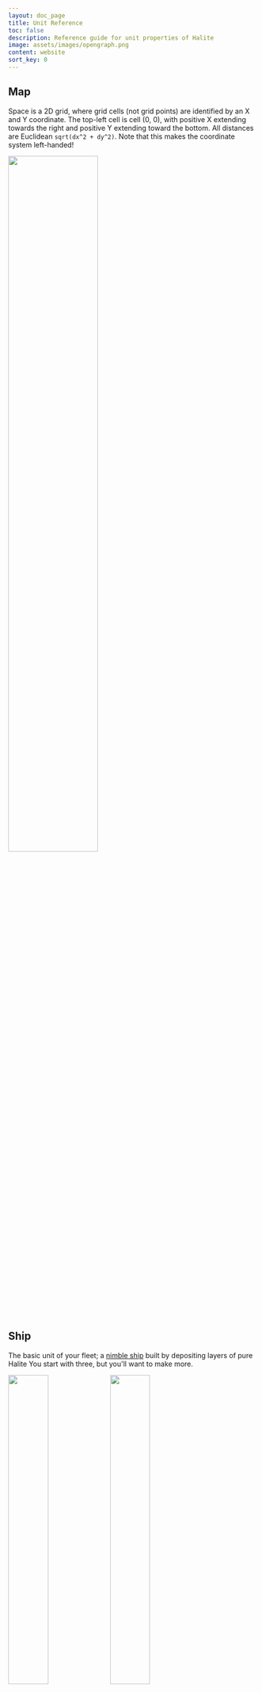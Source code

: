 ```yaml
---
layout: doc_page
title: Unit Reference
toc: false
description: Reference guide for unit properties of Halite
image: assets/images/opengraph.png
content: website
sort_key: 0
---
```


## Map

Space is a 2D grid, where grid cells (not grid points) are identified by an X and Y coordinate. The top-left cell is cell (0, 0), with positive X extending towards the right and positive Y extending toward the bottom. All distances are Euclidean `sqrt(dx^2 + dy^2)`. Note that this makes the coordinate system left-handed!

<div class="static-container text-center">
    <img style="width: 60%;height: auto;" src="/assets/images//tutorial-images/map.png">
</div>

## Ship

The basic unit of your fleet; a [nimble ship](the-halite-codex) built by depositing layers of pure Halite You start with three, but you'll want to make more.

<div class="static-container text-center">
    <img style="width: 40%;height: auto;" src="https://storage.cloud.google.com/halite-content/ship-movement.gif">
    <img style="width: 40%;height: auto;" src="https://storage.cloud.google.com/halite-content/ship-combat.gif">
</div>

### Properties

 <table class="table table-leader" style="color:white;">
    <thead>
        <tr>
            <th>Property</th>
            <th>Description</th>
            <th>Default</th>
            <th>Max</th>
        </tr>
    </thead>
    <tbody>
        <tr>
            <td>Health</td>
            <td>Don't let this hit 0.</td>
            <td>255</td>
            <td>255</td>
        </tr>
        <tr>
            <td>Velocity</td>
            <td>How fast you're going.</td>
            <td>0</td>
            <td>
                7 units/turn
            </td>
        </tr>
        <tr>
            <td>Attack Damage</td>
            <td>Reduce enemy ships' health.</td>
            <td>64</td>
            <td>64</td>
        </tr>
        <tr>
            <td>Attack Range</td>
            <td>How far away you can attack something.</td>
            <td>5 units</td>
            <td>5 units</td>
        </tr>
    </tbody>
</table>

### Commands
<table class="table table-leader" style="color:white;">
    <thead>
        <tr>
            <th>Command</th>
            <th>Turns</th>
            <th>Description</th>
        </tr>
    </thead>
    <tbody>
    <tr>
        <td>Thrust</td>
        <td>1</td>
        <td>
            <dl>
                <dt>Angle</dt>
                <dd>
                    The direction you want to accelerate in. Note that positive angles go clockwise! <br><br>
                </dd>
                <dt>Magnitude</dt>
                <dd>
                    How much you want to accelerate. 0-7 units/turn.
                </dd>
            </dl>
        </td>
    </tr>
    <tr>
        <td>Dock</td>
        <td>5</td>
        <td>
           Dock a ship to a planet, so that we may use its resources. Ships cannot attack and is vulnerable during dock
        </td>
    </tr>
    <tr>
        <td>Undock</td>
        <td>5</td>
        <td>Undock a ship from a planet, so that you may use it again. Ships cannot attack and is vulnerable during dock
        </td>
    </tr>
    </tbody>
</table>

## Planet

The basic unit that generates Halite ships, you can conquer planets, fight other plays for control of planets and dock to generate more ships from the Halite. Resources are essentially infinite for all planets, the larger the planet the more ships that can dock to it and corresponding generate more ships per turn.

<div class="static-container text-center">
    <img style="width: 50%;height: auto;" src="https://storage.cloud.google.com/halite-content/planet-production.gif">
</div>

### Properties

<table class="table table-leader" style="color:white;">
    <thead>
        <tr>
            <th>Property</th>
            <th>Description</th>
            <th>Default</th>
            <th>Max</th>
        </tr>
    </thead>
    <tbody>
        <tr>
            <td>Health</td>
            <td>Varies from planet to planet, function of radius</td>
            <td>Random</td>
            <td>Random</td>
        </tr>
        <tr>
            <td>Radius</td>
            <td>Varies from planet to planet</td>
            <td>Random</td>
            <td>Random</td>
        </tr>
        <tr>
            <td>Dock Radius</td>
            <td>The distance from the planet edge a ship can dock</td>
            <td>4 units</td>
            <td>4 units</td>
        </tr>
        <tr>
            <td>Explosion Radius</td>
            <td>On planet destruction, ships are destroyed if they are within this radius</td>
            <td>10 units</td>
            <td>10 units</td>
        </tr>
         <tr>
            <td>Docking Spots</td>
            <td>A function of the radius. Larger planets have more docking spots</td>
            <td>Function of planet radius</td>
            <td>Function of planet radius</td>
        </tr>
        <tr>
            <td>Production</td>
            <td>Rate at which ships can be mined from a planet</td>
            <td>1 ship/12 turns</td>
            <td>Per docked ship - (1 ship/12 turns)</td>
        </tr>
        <tr>
            <td>Spawn Radius</td>
            <td>Distance from the planet edge where ships are spawned</td>
            <td>2 units</td>
            <td>2 units</td>
        </tr>
    </tbody>
</table>


